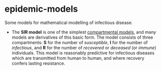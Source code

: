 # epidemic-models

Some models for mathematical modelling of infectious disease.

- The **SIR model** is one of the simplest [compartmental models](https://en.wikipedia.org/wiki/Compartmental_models_in_epidemiology), and many models are derivatives of this basic form. The model consists of three compartments: **S** for the number of *susceptible*, **I** for the number of *infectious*, and **R** for the number of *recovered* or *deceased* (or *immune*) individuals. This model is reasonably predictive for infectious diseases which are transmitted from human to human, and where recovery confers lasting resistance.
